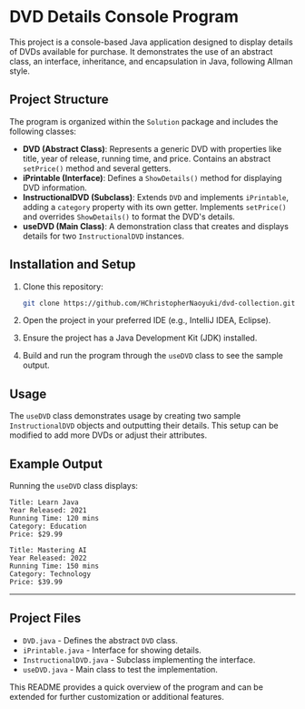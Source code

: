 # DVD Details Console Program

This project is a console-based Java application designed to display details of DVDs available for purchase. It demonstrates the use of an abstract class, an interface, inheritance, and encapsulation in Java, following Allman style.

## Project Structure

The program is organized within the `Solution` package and includes the following classes:

- **DVD (Abstract Class)**: Represents a generic DVD with properties like title, year of release, running time, and price. Contains an abstract `setPrice()` method and several getters.
- **iPrintable (Interface)**: Defines a `ShowDetails()` method for displaying DVD information.
- **InstructionalDVD (Subclass)**: Extends `DVD` and implements `iPrintable`, adding a `category` property with its own getter. Implements `setPrice()` and overrides `ShowDetails()` to format the DVD's details.
- **useDVD (Main Class)**: A demonstration class that creates and displays details for two `InstructionalDVD` instances.

## Installation and Setup

1. Clone this repository:
   ```bash
   git clone https://github.com/HChristopherNaoyuki/dvd-collection.git
   ```

2. Open the project in your preferred IDE (e.g., IntelliJ IDEA, Eclipse).

3. Ensure the project has a Java Development Kit (JDK) installed.

4. Build and run the program through the `useDVD` class to see the sample output.

## Usage

The `useDVD` class demonstrates usage by creating two sample `InstructionalDVD` objects and outputting their details. This setup can be modified to add more DVDs or adjust their attributes.

## Example Output

Running the `useDVD` class displays:

```
Title: Learn Java
Year Released: 2021
Running Time: 120 mins
Category: Education
Price: $29.99

Title: Mastering AI
Year Released: 2022
Running Time: 150 mins
Category: Technology
Price: $39.99
```

---

## Project Files

- `DVD.java` - Defines the abstract `DVD` class.
- `iPrintable.java` - Interface for showing details.
- `InstructionalDVD.java` - Subclass implementing the interface.
- `useDVD.java` - Main class to test the implementation.

This README provides a quick overview of the program and can be extended for further customization or additional features.
